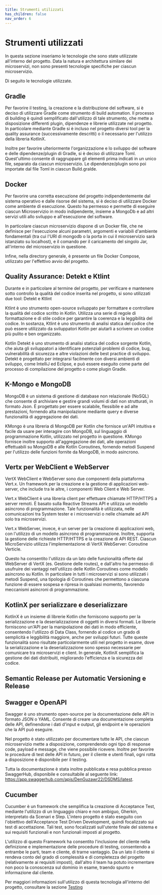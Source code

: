 ```yaml
---
title: Strumenti utilizzati
has_children: false
nav_order: 6
---
```


# Strumenti utilizzati

In questa sezione inseriamo le tecnologie che sono state utilizzate all'interno del progetto. Data la natura e architettura similare dei microservizi, non sono presenti tecnologie specifiche per ciascun microservizio.

Di seguito le tecnologie utilizzate.

## Gradle

Per favorire il testing, la creazione e la distribuzione del software, si è deciso di utilizzare Gradle come strumento di build automation. Il processo di building è quindi semplificato dall'utilizzo di tale strumento, che mette a disposizione differenti plugin, dipendenze e librerie utilizzate nel progetto. In particolare mediante Gradle si è incluso nel progetto diversi tool per la quality assurance (successivamente descritti) o il necessario per l'utilizzo della libreria KotlinX.

Inoltre per favorire ulteriormente l'organizzazione e lo sviluppo del software e delle dipendenze/plugin di Gradle, si è deciso di utilizzare Toml. Quest'ultimo consente di raggruppare gli elementi prima indicati in un unico file, separato da ciascun microservizio. Le dipendenze/plugin sono poi importate dal file Toml in ciascun Build.gralde.

## Docker

Per favorire una corretta esecuzione del progetto indipendentemente dal sistema operativo e dalle risorse del sistema, si è deciso di utilizzare Docker come ambiente di esecuzione. Questo ha permesso e permette di eseguire ciascun Microservizio in modo indipendente, insieme a MongoDb e ad altri servizi utili allo sviluppo e all'esecuzione del software.

In particolare ciascun microservizio dispone di un Docker file, che ne definisce per l'esecuzione alcuni parametri, argomenti e variabili d'ambiente fondamentali (tra cui l'URI di mongodb o la porta in cui il microservizio sarà istanziato su localhost), e il comando per il caricamento del singolo Jar, all'interno del microservizio in questione.

Infine, nella directory generale, è presente un file Docker Compose, utilizzato per l'effettivo avvio del progetto.

## Quality Assurance: Detekt e Ktlint

Durante e in particolare al termine del progetto, per verificare e mantenere sotto controllo la qualità del codice inserita nel progetto, si sono utilizzati due tool: Detekt e Ktlint

Ktlint è uno strumento open-source sviluppato per formattare e controllare la qualità del codice scritto in Kotlin. Utilizza una serie di regole di formattazione e di stile codice per garantire la coerenza e la leggibilità del codice. In sostanza, Ktlint è uno strumento di analisi statica del codice che può essere utilizzato da sviluppatori Kotlin per aiutarli a scrivere un codice più pulito e ben organizzato.

Kotlin Detekt è uno strumento di analisi statica del codice sorgente Kotlin, che aiuta gli sviluppatori a identificare potenziali problemi di codice, bug, vulnerabilità di sicurezza e altre violazioni delle best practice di sviluppo. Detekt è progettato per integrarsi facilmente con diversi ambienti di sviluppo, come IntelliJ ed Eclipse, e può essere eseguito come parte del processo di compilazione del progetto o come plugin Gradle.

## K-Mongo e MongoDB

MongoDB è un sistema di gestione di database non relazionale (NoSQL) che consente di archiviare e gestire grandi volumi di dati non strutturati, in formato Json. È progettato per essere scalabile, flessibile e ad alte prestazioni, fornendo alta manipolazione mediante query e diverse funzionalità di aggregazione dei dati.

KMongo è una libreria di MongoDB per Kotlin che fornisce un'API intuitiva e facile da usare per interagire con MongoDB, sul linguaggio di programmazione Kotlin, utilizzato nel progetto in questione. KMongo fornisce inoltre supporto all'aggregazione dei dati, alle operazioni effettuabili su MongoDB e alle Kotlin Coroutines, fornendo metodi Suspend per l'utilizzo delle funzioni fornite da MongoDB, in modo asincrono.

## Vertx per WebClient e WebServer

VertX WebClient e WebServer sono due componenti della piattaforma Vert.x. Un framework per la creazione e la gestione di applicazioni web-server, che include tra le altre, i componenti Web Client e Web Server.

Vert.x WebClient è una libreria client per effettuare chiamate HTTP/HTTPS a server remoti. È basato sulla Reactive Streams API e utilizza un modello asincrono di programmazione. Tale funzionalità è utilizzata, nelle comunicazioni tra System tester e i microservizi o nelle chiamate ad API solo tra microservizi.

Vert.x WebServer, invece, è un server per la creazione di applicazioni web, con l'utilizzo di un modello asincrono di programmazione. Inoltre, supporta la gestione delle richieste HTTP/HTTPS e la creazione di API REST. Ciascun MicroServizio utilizza l'implementazione di VertX WebServer: Coroutine Verticle.

Questo ha consentito l'utilizzo da un lato delle funzionalità offerte dal WebServer di VertX (es. Gestione delle routes), e dall'altro ha permesso di usufruire dei vantaggi nell'utilizzo delle Kotlin Coroutines come modello asincrono su Kotlin. In particolare in tutti i microservizi si sono utilizzati i metodi Suspend, una tipologia di Coroutines che permettono a ciascuna funzione di essere sospesa e ripresa in qualsiasi momento, favorendo meccanismi asincroni di programmazione.

## KotlinX per serializzare e deserializzare

KotlinX è un insieme di librerie Kotlin che forniscono supporto per la serializzazione e la deserializzazione di oggetti in diversi formati. Le librerie forniscono un'API per la manipolazione dei dati in modo efficiente, consentendo l'utilizzo di Data Class, fornendo al codice un grado di semplicità e leggibilità maggiore, anche per sviluppi futuri.
Tutte queste funzionalità sono risultate particolarmente utili nel progetto in esame, dove la serializzazione e la deserializzazione sono spesso necessarie per comunicare tra microservizi e client. In generale, KotlinX semplifica la gestione dei dati distribuiti, migliorando l'efficienza e la sicurezza del codice.

## Semantic Release per Automatic Versioning e Release



## Swagger e OpenAPI

Swagger è uno strumento open-source per la documentazione delle API in formato JSON o YAML. Consente di creare una documentazione completa delle API, definendone i dati d'input e output, gli endpoint e le operazioni che la API può eseguire.

Nel progetto è stato utilizzato per documentare tutte le API, che ciascun microservizio mette a disposizione, comprendendo ogni tipo di response code, payload e message, che viene possibile ricevere.
Inoltre per favorire le procedure di test delle API in futuro, per il cliente e utenti finali, ogni rotta a disposizione è disponibile per il testing.

Tutta la documentazione è stata inoltre pubblicata e resa pubblica presso SwaggerHub, disponibile e consultabile al seguente link: https://app.swaggerhub.com/apis/DenGuzawr22/DSDMS/latest.

## Cucumber

Cucumber è un framework che semplifica la creazione di Acceptance Test, mediante l'utilizzo di un linguaggio chiaro e non ambiguo, Gherkin, interpretato da Scenari e Step.
L'intero progetto è stato eseguito con l'obiettivo dell'Acceptance Test Driven Development, quindi focalizzato sui test di accettazione.
Tali test, sono focalizzati sull'utente finale del sistema e sui requisiti funzionali e non funzionali imposti al progetto.

L'utilizzo di questo Framework ha consentito l'inclusione del cliente nella definizione e implementazione delle procedure di testing, consentendo a entrambe le parti, team e cliente, di trarne vantaggio. Da un lato il cliente si rendeva conto del grado di complessità e di completezza del progetto (relativamente ai requisiti imposti), dall'altro il team ha potuto incrementare non poco la conoscenza sul dominio in esame, traendo spunto e informazione dal cliente.

Per maggiori informazioni sull'utilizzo di questa tecnologia all'interno del progetto, consultare la sezione [Testing](Testing.md) 